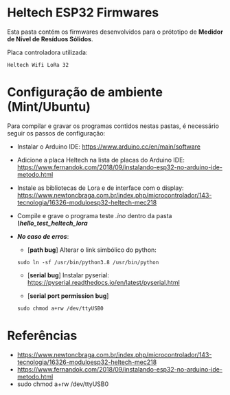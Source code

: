 # Heltech ESP32 Firmwares

Esta pasta contém os firmwares desenvolvidos para o prótotipo de **Medidor de Nível de Resíduos Sólidos**.

Placa controladora utilizada:

```
Heltech Wifi LoRa 32
```


# Configuração de ambiente (Mint/Ubuntu)

Para compilar e gravar os programas contidos nestas pastas, é necessário seguir os passos de configuração:

- Instalar o Arduino IDE: https://www.arduino.cc/en/main/software

- Adicione a placa Heltech na lista de placas do Arduino IDE: https://www.fernandok.com/2018/09/instalando-esp32-no-arduino-ide-metodo.html

- Instale as bibliotecas de Lora e de interface com o display: https://www.newtoncbraga.com.br/index.php/microcontrolador/143-tecnologia/16326-moduloesp32-heltech-mec218

- Compile e grave o programa teste *.ino* dentro da pasta ***\hello_test_heltech_lora***

- ***No caso de erros***:

  - [**path bug**] Alterar o link simbólico do python:
  ```
  sudo ln -sf /usr/bin/python3.8 /usr/bin/python
  ```

  - [**serial bug**] Instalar pyserial: https://pyserial.readthedocs.io/en/latest/pyserial.html

  - [**serial port permission bug**]
  ```
  sudo chmod a+rw /dev/ttyUSB0
  ```

# Referências

- https://www.newtoncbraga.com.br/index.php/microcontrolador/143-tecnologia/16326-moduloesp32-heltech-mec218
- https://www.fernandok.com/2018/09/instalando-esp32-no-arduino-ide-metodo.html
- sudo chmod a+rw /dev/ttyUSB0
